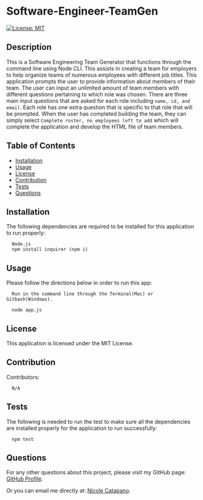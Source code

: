  # Software-Engineer-TeamGen
  [![License: MIT](https://img.shields.io/badge/License-MIT-yellow.svg)](https://opensource.org/licenses/MIT)
   

  ## Description

  This is a Software Engineering Team Generator that functions through the command line using Node CLI. This assists in creating a team for employers to help organize teams of numerous employees with different job titles. This application prompts the user to provide information about members of their team. The user can input an unlimited amount of team members with different questions pertaining to which role was chosen. There are three main input questions that are asked for each role including <code>name, id, and email</code>. Each role has one extra question that is specific to that role that will be prompted. When the user has completed building the team, they can simply select <code>Complete roster, no employees left to add</code> which will complete the application and develop the HTML file of team members.

  
  ## Table of Contents
  
  * [Installation](#installation)
  * [Usage](#usage)
  * [License](#license)
  * [Contribution](#contribution)
  * [Tests](#tests)
  * [Questions](#questions)
 

  ## Installation

  The following dependencies are required to be installed for this application to run properly:
      
      Node.js
      npm install inquirer (npm i)


  ## Usage

  Please follow the directions below in order to run this app:

      Run in the command line through the Terminal(Mac) or Gitbash(Windows).
      
      node app.js


  ## License

  This application is licensed under the MIT License. 


  ## Contribution

  Contributors:

      N/A

    
  ## Tests
  The following is needed to run the test to make sure all the dependencies are installed properly for the application to run successfully: 

      npm test
      
    
  ## Questions

  For any other questions about this project, please visit my GitHub page: [GitHub Profile](https://github.com/nsc9605/Software-Engineer-TeamGen).
    
  Or you can email me directly at: [Nicole Catapano](mailto:nsc9605@gmail.com).
  
